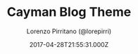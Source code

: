 ---
title: Cayman Blog Theme
github: 'https://github.com/lorepirri/cayman-blog'
demo: 'https://lorepirri.github.io/cayman-blog/'
author: Lorenzo Pirritano (@lorepirri)
ssg:
  - Jekyll
cms:
  - No Cms
date: 2017-04-28T21:55:31.000Z
github_branch: master
description: 'Cayman Blog is a Jekyll theme for GitHub Pages, based on Cayman theme'
stale: true
---